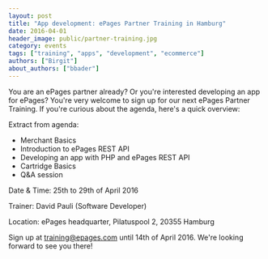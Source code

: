 ```yaml
---
layout: post
title: "App development: ePages Partner Training in Hamburg"
date: 2016-04-01
header_image: public/partner-training.jpg
category: events
tags: ["training", "apps", "development", "ecommerce"]
authors: ["Birgit"]
about_authors: ["bbader"]
---
```


You are an ePages partner already?
Or you're interested developing an app for ePages?
You're very welcome to sign up for our next ePages Partner Training.
If you're curious about the agenda, here's a quick overview:

Extract from agenda:

* Merchant Basics
* Introduction to ePages REST API
* Developing an app with PHP and ePages REST API
* Cartridge Basics
* Q&A session

Date & Time: 25th to 29th of April 2016

Trainer: David Pauli (Software Developer)

Location: ePages headquarter, Pilatuspool 2, 20355 Hamburg

Sign up at [training@epages.com](mailto:training@epages.com) until 14th of April 2016.
We're looking forward to see you there!
